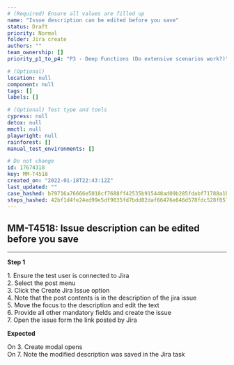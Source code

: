 ```yaml
---
# (Required) Ensure all values are filled up
name: "Issue description can be edited before you save"
status: Draft
priority: Normal
folder: Jira create
authors: ""
team_ownership: []
priority_p1_to_p4: "P3 - Deep Functions (Do extensive scenarios work?)"

# (Optional)
location: null
component: null
tags: []
labels: []

# (Optional) Test type and tools
cypress: null
detox: null
mmctl: null
playwright: null
rainforest: []
manual_test_environments: []

# Do not change
id: 17674318
key: MM-T4518
created_on: "2022-01-18T22:43:12Z"
last_updated: ""
case_hashed: b79716a76666e5018cf7688ff42535b915448ad09b285fdabf71788a1b8e28394c2f8eefd73ef03446acb70d01a48193
steps_hashed: 42bf1d4fe24ed99e5df9035fd7bdd02daf66476e646d578fdc528f0575044bc663730291daad10f6068f5e965def8bce
---
```


<!-- (Auto-generated) Based on frontmatter's "key" and "name" -->

## MM-T4518: Issue description can be edited before you save

---

**Step 1**

1\. Ensure the test user is connected to Jira\
2\. Select the post menu\
3\. Click the Create Jira Issue option\
4\. Note that the post contents is in the description of the jira issue\
5\. Move the focus to the description and edit the text\
6\. Provide all other mandatory fields and create the issue\
7\. Open the issue form the link posted by Jira

**Expected**

On 3. Create modal opens\
On 7. Note the modified description was saved in the Jira task
